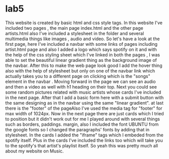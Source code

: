 # lab5
This website is created by basic html and css style tags.
In this website I've included two pages , the main page index.html and the other page artists.html also I've included a stylesheet in the folder and several multimedia things like images , audio and video.
So let's have a look at the first page, here I've included a navbar with some links of pages including artist.html page and also I added a logo which says spotify on it and with the help of the css styling sheet which I've linked in both the pages , I was able to set the beautiful linear gradient thing as the background image of the navbar.
After this to make the web page look good I add the hover thing also with the help of stylesheet but only on one of the navbar link which actually takes you to a different page on clicking which is the "songs" element in the navbar .
Moving forward in the page we can see an audio and then a video as well with h1 heading on their top.
Next you could see some random pictures related with music artists whose cards I've included in the next page.
After that I add a basic form here with a submit button with the same designing as in the navbar using the same "linear gradient".
at last there is the "footer" of the pageAlso I've used the media tag for "footer" for max width of 1024px.
Now in the next page there are just cards which I tried to position but it didn't work out for me I played around with several things such as borders, paddings. margin, also I included the font UBUNTU from the google fonts so I changed the paragraphs' fonts by adding that in stylesheet.
In the cards I added the "iframe" tags which I embeded from the spotify itself. 
Plus in the cards I've included the links too which will take you to the spotify's that artist's playlist itself.
So yeah this was pretty much all about my website on Music.
 

